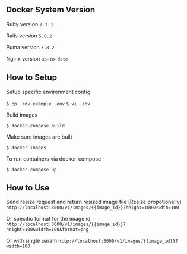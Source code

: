 ## Docker System Version

Ruby version `2.3.3`

Rails version `5.0.2`

Puma version `3.8.2`

Nginx version `up-to-date`

## How to Setup

Setup specific environment config

`$ cp .env.example .env`
`$ vi .env`

Build images

`$ docker-compose build`

Make sure images are built

`$ docker images`

To run containers via docker-compose

`$ docker-compose up`

## How to Use

Send resize request and return resized image file (Resize propotionally)
`http://localhost:3000/v1/images/{{image_id}}?height=100&width=100`

Or specific format for the image id
`http://localhost:3000/v1/images/{{image_id}}?height=100&width=100&format=png`

Or with single param
`http://localhost:3000/v1/images/{{image_id}}?width=100`
